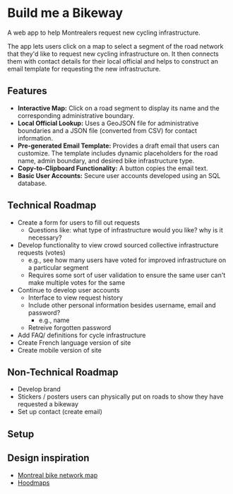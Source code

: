 # Build me a Bikeway
A web app to help Montrealers request new cycling infrastructure.

The app lets users click on a map to select a segment of the road network that they'd like to request new cycling infrastructure on. It then connects them with contact details for their local official and helps to construct an email template for requesting the new infrastructure.

## Features

- **Interactive Map:** Click on a road segment to display its name and the corresponding administrative boundary.
- **Local Official Lookup:** Uses a GeoJSON file for administrative boundaries and a JSON file (converted from CSV) for contact information.
- **Pre-generated Email Template:** Provides a draft email that users can customize. The template includes dynamic placeholders for the road name, admin boundary, and desired bike infrastructure type.
- **Copy-to-Clipboard Functionality:** A button copies the email text.
- **Basic User Accounts:** Secure user accounts developed using an SQL database.

## Technical Roadmap

- Create a form for users to fill out requests 
  - Questions like: what type of infrastructure would you like? why is it necessary? 
- Develop functionality to view crowd sourced collective infrastructure requests (votes) 
   - e.g., see how many users have voted for improved infrastructure on a particular segment 
   - Requires some sort of user validation to ensure the same user can't make multiple votes for the same 
- Continue to develop user accounts 
   - Interface to view request history 
   - Include other personal information besides username, email and password? 
     - e.g., name 
   - Retreive forgotten password 
 - Add FAQ/ definitions for cycle infrastructure 
 - Create French language version of site 
 - Create mobile version of site 

## Non-Technical Roadmap
- Develop brand 
- Stickers / posters users can physically put on roads to show they have requested a bikeway 
- Set up contact (create email) 

## Setup

## Design inspiration

- [Montreal bike network map](https://services.montreal.ca/en/maps/bike-paths)
- [Hoodmaps](https://hoodmaps.com/new-york-city-neighborhood-map)

